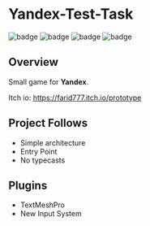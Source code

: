 # Yandex-Test-Task

![badge](https://img.shields.io/static/v1?label=engine&message=UNITY&color=black&style=for-the-badge)
![badge](https://img.shields.io/static/v1?label=architecture&message=MVP\MonoBehaviour&color=blue&style=for-the-badge)
![badge](https://img.shields.io/static/v1?label=language&message=C%23&color=blueviolet&style=for-the-badge)
![badge](https://img.shields.io/static/v1?label=platform&message=WebGl&color=darkred&style=for-the-badge)
## Overview 
Small game for **Yandex**.


Itch io: https://farid777.itch.io/prototype

## Project Follows
- Simple architecture
- Entry Point
- No typecasts

## Plugins
- TextMeshPro
- New Input System 
